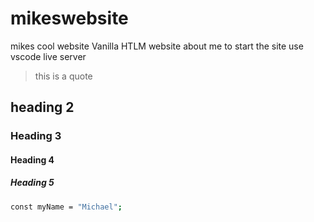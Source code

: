 # mikeswebsite

mikes cool website
Vanilla HTLM website about me
to start the site use vscode live server

> this is a quote

## heading 2

### Heading 3

#### Heading 4

##### Heading 5

```bash
const myName = "Michael";
```
